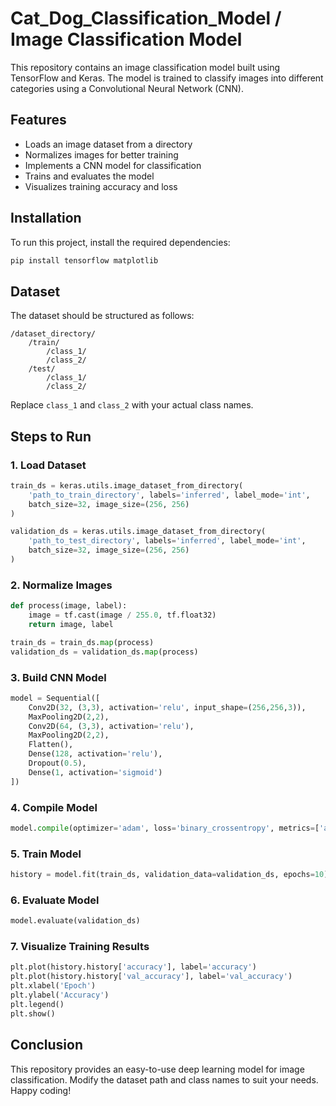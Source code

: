 # Cat_Dog_Classification_Model / Image Classification Model

This repository contains an image classification model built using TensorFlow and Keras. The model is trained to classify images into different categories using a Convolutional Neural Network (CNN).

## Features
- Loads an image dataset from a directory
- Normalizes images for better training
- Implements a CNN model for classification
- Trains and evaluates the model
- Visualizes training accuracy and loss

## Installation
To run this project, install the required dependencies:
```bash
pip install tensorflow matplotlib
```

## Dataset
The dataset should be structured as follows:
```
/dataset_directory/
    /train/
        /class_1/
        /class_2/
    /test/
        /class_1/
        /class_2/
```
Replace `class_1` and `class_2` with your actual class names.

## Steps to Run
### 1. Load Dataset
```python
train_ds = keras.utils.image_dataset_from_directory(
    'path_to_train_directory', labels='inferred', label_mode='int',
    batch_size=32, image_size=(256, 256)
)

validation_ds = keras.utils.image_dataset_from_directory(
    'path_to_test_directory', labels='inferred', label_mode='int',
    batch_size=32, image_size=(256, 256)
)
```
### 2. Normalize Images
```python
def process(image, label):
    image = tf.cast(image / 255.0, tf.float32)
    return image, label

train_ds = train_ds.map(process)
validation_ds = validation_ds.map(process)
```

### 3. Build CNN Model
```python
model = Sequential([
    Conv2D(32, (3,3), activation='relu', input_shape=(256,256,3)),
    MaxPooling2D(2,2),
    Conv2D(64, (3,3), activation='relu'),
    MaxPooling2D(2,2),
    Flatten(),
    Dense(128, activation='relu'),
    Dropout(0.5),
    Dense(1, activation='sigmoid')
])
```

### 4. Compile Model
```python
model.compile(optimizer='adam', loss='binary_crossentropy', metrics=['accuracy'])
```

### 5. Train Model
```python
history = model.fit(train_ds, validation_data=validation_ds, epochs=10)
```

### 6. Evaluate Model
```python
model.evaluate(validation_ds)
```

### 7. Visualize Training Results
```python
plt.plot(history.history['accuracy'], label='accuracy')
plt.plot(history.history['val_accuracy'], label='val_accuracy')
plt.xlabel('Epoch')
plt.ylabel('Accuracy')
plt.legend()
plt.show()
```

## Conclusion
This repository provides an easy-to-use deep learning model for image classification. Modify the dataset path and class names to suit your needs. Happy coding!
